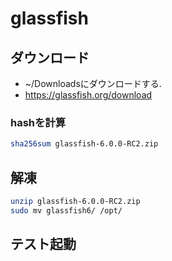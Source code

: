 # glassfish
## ダウンロード
- ~/Downloadsにダウンロードする.
- https://glassfish.org/download

### hashを計算
```bash
sha256sum glassfish-6.0.0-RC2.zip
```

## 解凍
```bash
unzip glassfish-6.0.0-RC2.zip
sudo mv glassfish6/ /opt/
```

## テスト起動
